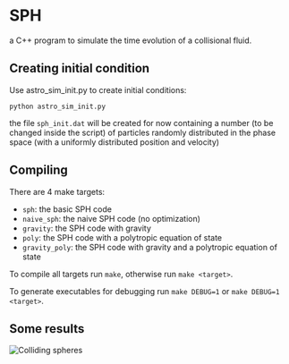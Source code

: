 # SPH
a C++ program to simulate the time evolution of a collisional fluid.


## Creating initial condition

Use astro_sim_init.py to create initial conditions:

    python astro_sim_init.py

the file `sph_init.dat` will be created for now containing a number (to be changed inside the script) of particles randomly distributed in the phase space (with a uniformly distributed position and velocity)

## Compiling

There are 4 make targets:
 * `sph`: the basic SPH code
 * `naive_sph`: the naive SPH code (no optimization)
 * `gravity`: the SPH code with gravity
 * `poly`: the SPH code with a polytropic equation of state
 * `gravity_poly`: the SPH code with gravity and a polytropic equation of state

To compile all targets run `make`, otherwise run `make <target>`.

To generate executables for debugging run `make DEBUG=1` or `make DEBUG=1 <target>`.

## Some results

![Colliding spheres](collide.gif "Colliding spheres")